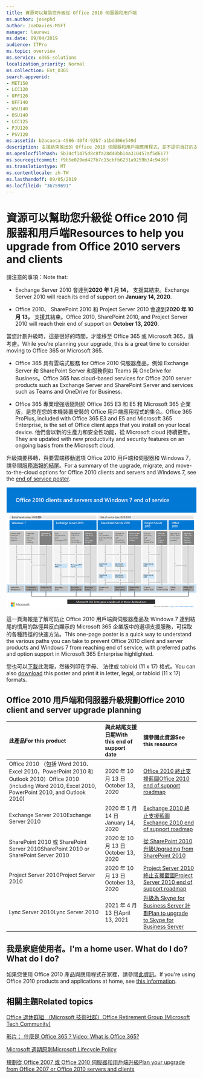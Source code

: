 ```yaml
---
title: 資源可以幫助您升級從 Office 2010 伺服器和用戶端
ms.author: josephd
author: JoeDavies-MSFT
manager: laurawi
ms.date: 09/04/2019
audience: ITPro
ms.topic: overview
ms.service: o365-solutions
localization_priority: Normal
ms.collection: Ent_O365
search.appverid:
- MET150
- LCC120
- OFF120
- OFF140
- WSU140
- OSU140
- LCC125
- PJU120
- PSV120
ms.assetid: b2acaeca-4986-40f4-92b7-a1bdd06e549d
description: 支援結束推出的 Office 2010 伺服器和用戶端應用程式，並不提供自訂的支援協議。 使用本文來啟動現在規劃您的升級。
ms.openlocfilehash: 5b34cf1475d8c8fa28d40bb14a310457af5d6177
ms.sourcegitcommit: f9b5e029ed427b7c15cbfb6231a9259b34c9436f
ms.translationtype: MT
ms.contentlocale: zh-TW
ms.lasthandoff: 09/05/2019
ms.locfileid: "36759691"
---
```

# <a name="resources-to-help-you-upgrade-from-office-2010-servers-and-clients"></a><span data-ttu-id="a31b7-104">資源可以幫助您升級從 Office 2010 伺服器和用戶端</span><span class="sxs-lookup"><span data-stu-id="a31b7-104">Resources to help you upgrade from Office 2010 servers and clients</span></span>

<span data-ttu-id="a31b7-105">請注意的事項：</span><span class="sxs-lookup"><span data-stu-id="a31b7-105">Note that:</span></span>

- <span data-ttu-id="a31b7-106">Exchange Server 2010 會達到**2020 年 1 月 14，** 支援其結束。</span><span class="sxs-lookup"><span data-stu-id="a31b7-106">Exchange Server 2010 will reach its end of support on **January 14, 2020**.</span></span> 

- <span data-ttu-id="a31b7-107">Office 2010、 SharePoint 2010 和 Project Server 2010 會達到**2020 年 10 月 13，** 支援其結束。</span><span class="sxs-lookup"><span data-stu-id="a31b7-107">Office 2010, SharePoint 2010, and Project Server 2010 will reach their end of support on **October 13, 2020**.</span></span> 

<span data-ttu-id="a31b7-108">當您計劃升級時，這是很好的時間，才能移至 Office 365 或 Microsoft 365，請考慮。</span><span class="sxs-lookup"><span data-stu-id="a31b7-108">While you're planning your upgrade, this is a great time to consider moving to Office 365 or Microsoft 365.</span></span> 

- <span data-ttu-id="a31b7-109">Office 365 具有雲端式服務 for Office 2010 伺服器產品，例如 Exchange Server 和 SharePoint Server 和服務例如 Teams 與 OneDrive for Business。</span><span class="sxs-lookup"><span data-stu-id="a31b7-109">Office 365 has cloud-based services for Office 2010 server products such as Exchange Server and SharePoint Server and services such as Teams and OneDrive for Business.</span></span> 

- <span data-ttu-id="a31b7-110">Office 365 專業增強版隨附於 Office 365 E3 和 E5 和 Microsoft 365 企業版，是您在您的本機裝置安裝的 Office 用戶端應用程式的集合。</span><span class="sxs-lookup"><span data-stu-id="a31b7-110">Office 365 ProPlus, included with Office 365 E3 and E5 and Microsoft 365 Enterprise, is the set of Office client apps that you install on your local device.</span></span> <span data-ttu-id="a31b7-111">他們會以新的生產力和安全性功能，從 Microsoft cloud 持續更新。</span><span class="sxs-lookup"><span data-stu-id="a31b7-111">They are updated with new productivity and security features on an ongoing basis from the Microsoft cloud.</span></span>

<span data-ttu-id="a31b7-112">升級摘要移轉，與要雲端移動選項 Office 2010 用戶端和伺服器和 Windows 7，請參閱[服務海報的結尾](./media/upgrade-from-office-2010-servers-and-products/Office2010Windows7EndOfService.pdf)。</span><span class="sxs-lookup"><span data-stu-id="a31b7-112">For a summary of the upgrade, migrate, and move-to-the-cloud options for Office 2010 clients and servers and Windows 7, see the [end of service poster](./media/upgrade-from-office-2010-servers-and-products/Office2010Windows7EndOfService.pdf).</span></span>

![](./media/upgrade-from-office-2010-servers-and-products/office2010-windows7-end-of-service.png)

<span data-ttu-id="a31b7-113">這一頁海報是了解可防止 Office 2010 用戶端與伺服器產品及 Windows 7 達到結尾的慣用的路徑與反白顯示的 Microsoft 365 企業版中的選項支援服務，可採取的各種路徑的快速方法。</span><span class="sxs-lookup"><span data-stu-id="a31b7-113">This one-page poster is a quick way to understand the various paths you can take to prevent Office 2010 client and server products and Windows 7 from reaching end of service, with preferred paths and option support in Microsoft 365 Enterprise highlighted.</span></span>

<span data-ttu-id="a31b7-114">您也可以[下載](https://github.com/MicrosoftDocs/microsoft-365-docs/raw/public/microsoft-365/enterprise/media/migration-microsoft-365-enterprise-workload/Office2010Windows7EndOfService.pdf)此海報，然後列印在字母、 法律或 tabloid (11 x 17) 格式。</span><span class="sxs-lookup"><span data-stu-id="a31b7-114">You can also [download](https://github.com/MicrosoftDocs/microsoft-365-docs/raw/public/microsoft-365/enterprise/media/migration-microsoft-365-enterprise-workload/Office2010Windows7EndOfService.pdf) this poster and print it in letter, legal, or tabloid (11 x 17) formats.</span></span>
      
## <a name="office-2010-client-and-server-upgrade-planning"></a><span data-ttu-id="a31b7-115">Office 2010 用戶端和伺服器升級規劃</span><span class="sxs-lookup"><span data-stu-id="a31b7-115">Office 2010 client and server upgrade planning</span></span>
  
|<span data-ttu-id="a31b7-116">**此產品**</span><span class="sxs-lookup"><span data-stu-id="a31b7-116">**For this product**</span></span>|<span data-ttu-id="a31b7-117">**與此結尾支援日期**</span><span class="sxs-lookup"><span data-stu-id="a31b7-117">**With this end of support date**</span></span>|<span data-ttu-id="a31b7-118">**請參閱此資源**</span><span class="sxs-lookup"><span data-stu-id="a31b7-118">**See this resource**</span></span>|
|:-----|:-----|:-----|
|<span data-ttu-id="a31b7-119">Office 2010 （包括 Word 2010、 Excel 2010，PowerPoint 2010 和 Outlook 2010）</span><span class="sxs-lookup"><span data-stu-id="a31b7-119">Office 2010 (including Word 2010, Excel 2010, PowerPoint 2010, and Outlook 2010)</span></span>  <br/> | <span data-ttu-id="a31b7-120">2020 年 10 月 13 日</span><span class="sxs-lookup"><span data-stu-id="a31b7-120">October 13, 2020</span></span> |[<span data-ttu-id="a31b7-121">Office 2010 終止支援藍圖</span><span class="sxs-lookup"><span data-stu-id="a31b7-121">Office 2010 end of support roadmap</span></span>](https://docs.microsoft.com/DeployOffice/office-2010-end-support-roadmap) <br/> |
|<span data-ttu-id="a31b7-122">Exchange Server 2010</span><span class="sxs-lookup"><span data-stu-id="a31b7-122">Exchange Server 2010</span></span>  <br/> | <span data-ttu-id="a31b7-123">2020 年 1 月 14 日</span><span class="sxs-lookup"><span data-stu-id="a31b7-123">January 14, 2020</span></span>  |[<span data-ttu-id="a31b7-124">Exchange 2010 終止支援藍圖</span><span class="sxs-lookup"><span data-stu-id="a31b7-124">Exchange 2010 end of support roadmap</span></span>](exchange-2010-end-of-support.md) <br/> |
|<span data-ttu-id="a31b7-125">SharePoint 2010 或 SharePoint Server 2010</span><span class="sxs-lookup"><span data-stu-id="a31b7-125">SharePoint 2010 or SharePoint Server 2010</span></span>  <br/> | <span data-ttu-id="a31b7-126">2020 年 10 月 13 日</span><span class="sxs-lookup"><span data-stu-id="a31b7-126">October 13, 2020</span></span> |[<span data-ttu-id="a31b7-127">從 SharePoint 2010 升級</span><span class="sxs-lookup"><span data-stu-id="a31b7-127">Upgrading from SharePoint 2010</span></span>](upgrade-from-sharepoint-2010.md) <br/> |
|<span data-ttu-id="a31b7-128">Project Server 2010</span><span class="sxs-lookup"><span data-stu-id="a31b7-128">Project Server 2010</span></span> <br/> | <span data-ttu-id="a31b7-129">2020 年 10 月 13 日</span><span class="sxs-lookup"><span data-stu-id="a31b7-129">October 13, 2020</span></span> | [<span data-ttu-id="a31b7-130">Project Server 2010 終止支援藍圖</span><span class="sxs-lookup"><span data-stu-id="a31b7-130">Project Server 2010 end of support roadmap</span></span>](project-server-2010-end-of-support.md) <br/> |
|<span data-ttu-id="a31b7-131">Lync Server 2010</span><span class="sxs-lookup"><span data-stu-id="a31b7-131">Lync Server 2010</span></span> <br/> | <span data-ttu-id="a31b7-132">2021 年 4 月 13 日</span><span class="sxs-lookup"><span data-stu-id="a31b7-132">April 13, 2021</span></span> | [<span data-ttu-id="a31b7-133">升級為 Skype for Business Server 計劃</span><span class="sxs-lookup"><span data-stu-id="a31b7-133">Plan to upgrade to Skype for Business Server</span></span>](https://docs.microsoft.com/skypeforbusiness/plan-your-deployment/upgrade) <br/> |
    
## <a name="im-a-home-user-what-do-i-do"></a><span data-ttu-id="a31b7-134">我是家庭使用者。</span><span class="sxs-lookup"><span data-stu-id="a31b7-134">I'm a home user.</span></span> <span data-ttu-id="a31b7-135">What do I do?</span><span class="sxs-lookup"><span data-stu-id="a31b7-135">What do I do?</span></span>

<span data-ttu-id="a31b7-136">如果您使用 Office 2010 產品與應用程式在家裡，請參閱[此資訊](plan-upgrade-previous-versions-office.md#im-a-home-user-what-do-i-do)。</span><span class="sxs-lookup"><span data-stu-id="a31b7-136">If you're using Office 2010 products and applications at home, see [this information](plan-upgrade-previous-versions-office.md#im-a-home-user-what-do-i-do).</span></span>

## <a name="related-topics"></a><span data-ttu-id="a31b7-137">相關主題</span><span class="sxs-lookup"><span data-stu-id="a31b7-137">Related topics</span></span>

[<span data-ttu-id="a31b7-138">Office 退休群組 （Microsoft 技術社群）</span><span class="sxs-lookup"><span data-stu-id="a31b7-138">Office Retirement Group (Microsoft Tech Community)</span></span>](https://go.microsoft.com/fwlink/?linkid=842065)
  
[<span data-ttu-id="a31b7-139">影片： 什麼是 Office 365？</span><span class="sxs-lookup"><span data-stu-id="a31b7-139">Video: What is Office 365?</span></span>](https://support.office.com/article/847caf12-2589-452c-8aca-1c009797678b.aspx)
  
[<span data-ttu-id="a31b7-140">Microsoft 週期原則</span><span class="sxs-lookup"><span data-stu-id="a31b7-140">Microsoft Lifecycle Policy</span></span>](https://go.microsoft.com/fwlink/?linkid=865200)

[<span data-ttu-id="a31b7-141">規劃從 Office 2007 或 Office 2010 伺服器和用戶端升級</span><span class="sxs-lookup"><span data-stu-id="a31b7-141">Plan your upgrade from Office 2007 or Office 2010 servers and clients</span></span>](plan-upgrade-previous-versions-office.md)

